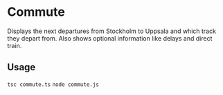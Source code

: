 # Commute

Displays the next departures from Stockholm to Uppsala and which track they depart from. Also shows optional information like delays and direct train.

## Usage

`tsc commute.ts`
`node commute.js`
